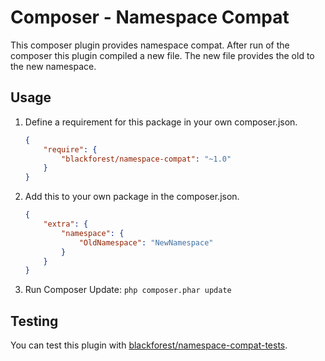 # Composer - Namespace Compat

This composer plugin provides namespace compat.
After run of the composer this plugin compiled a new file.
The new file provides the old to the new namespace.

## Usage

1. Define a requirement for this package in your own composer.json.
    ```json
    {
        "require": {
            "blackforest/namespace-compat": "~1.0"
        }
    }
    ```
   
2. Add this to your own package in the composer.json.
    ```json
    {
        "extra": {
            "namespace": {
                "OldNamespace": "NewNamespace"
            }
        }
    }
    ```
    
3. Run Composer Update: `php composer.phar update`

## Testing

You can test this plugin with [blackforest/namespace-compat-tests](https://github.com/black-forest-archive/namespace-compat-tests).
